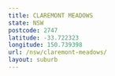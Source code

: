 ```yaml
---
title: CLAREMONT MEADOWS
state: NSW
postcode: 2747
latitude: -33.722323
longitude: 150.739398
url: /nsw/claremont-meadows/
layout: suburb
---
```

